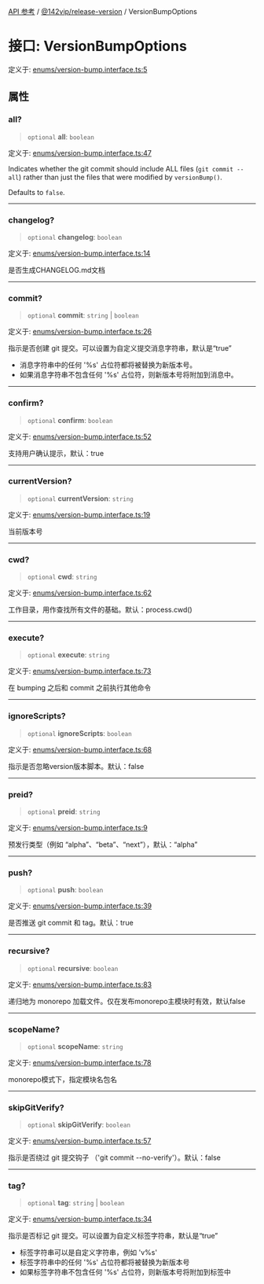 [API 参考](../../../index.md) / [@142vip/release-version](../index.md) / VersionBumpOptions

# 接口: VersionBumpOptions

定义于: [enums/version-bump.interface.ts:5](https://github.com/142vip/core-x/blob/a868d72f351cc457f350d05d38d540d6494a8ff2/packages/release-version/src/enums/version-bump.interface.ts#L5)

## 属性

### all?

> `optional` **all**: `boolean`

定义于: [enums/version-bump.interface.ts:47](https://github.com/142vip/core-x/blob/a868d72f351cc457f350d05d38d540d6494a8ff2/packages/release-version/src/enums/version-bump.interface.ts#L47)

Indicates whether the git commit should include ALL files (`git commit --all`)
rather than just the files that were modified by `versionBump()`.

Defaults to `false`.

***

### changelog?

> `optional` **changelog**: `boolean`

定义于: [enums/version-bump.interface.ts:14](https://github.com/142vip/core-x/blob/a868d72f351cc457f350d05d38d540d6494a8ff2/packages/release-version/src/enums/version-bump.interface.ts#L14)

是否生成CHANGELOG.md文档

***

### commit?

> `optional` **commit**: `string` \| `boolean`

定义于: [enums/version-bump.interface.ts:26](https://github.com/142vip/core-x/blob/a868d72f351cc457f350d05d38d540d6494a8ff2/packages/release-version/src/enums/version-bump.interface.ts#L26)

指示是否创建 git 提交。可以设置为自定义提交消息字符串，默认是“true”
- 消息字符串中的任何 '%s' 占位符都将被替换为新版本号。
- 如果消息字符串不包含任何 '%s' 占位符，则新版本号将附加到消息中。

***

### confirm?

> `optional` **confirm**: `boolean`

定义于: [enums/version-bump.interface.ts:52](https://github.com/142vip/core-x/blob/a868d72f351cc457f350d05d38d540d6494a8ff2/packages/release-version/src/enums/version-bump.interface.ts#L52)

支持用户确认提示，默认：true

***

### currentVersion?

> `optional` **currentVersion**: `string`

定义于: [enums/version-bump.interface.ts:19](https://github.com/142vip/core-x/blob/a868d72f351cc457f350d05d38d540d6494a8ff2/packages/release-version/src/enums/version-bump.interface.ts#L19)

当前版本号

***

### cwd?

> `optional` **cwd**: `string`

定义于: [enums/version-bump.interface.ts:62](https://github.com/142vip/core-x/blob/a868d72f351cc457f350d05d38d540d6494a8ff2/packages/release-version/src/enums/version-bump.interface.ts#L62)

工作目录，用作查找所有文件的基础。默认：process.cwd()

***

### execute?

> `optional` **execute**: `string`

定义于: [enums/version-bump.interface.ts:73](https://github.com/142vip/core-x/blob/a868d72f351cc457f350d05d38d540d6494a8ff2/packages/release-version/src/enums/version-bump.interface.ts#L73)

在 bumping 之后和 commit 之前执行其他命令

***

### ignoreScripts?

> `optional` **ignoreScripts**: `boolean`

定义于: [enums/version-bump.interface.ts:68](https://github.com/142vip/core-x/blob/a868d72f351cc457f350d05d38d540d6494a8ff2/packages/release-version/src/enums/version-bump.interface.ts#L68)

指示是否忽略version版本脚本。默认：false

***

### preid?

> `optional` **preid**: `string`

定义于: [enums/version-bump.interface.ts:9](https://github.com/142vip/core-x/blob/a868d72f351cc457f350d05d38d540d6494a8ff2/packages/release-version/src/enums/version-bump.interface.ts#L9)

预发行类型（例如 “alpha”、“beta”、“next”），默认：“alpha”

***

### push?

> `optional` **push**: `boolean`

定义于: [enums/version-bump.interface.ts:39](https://github.com/142vip/core-x/blob/a868d72f351cc457f350d05d38d540d6494a8ff2/packages/release-version/src/enums/version-bump.interface.ts#L39)

是否推送 git commit 和 tag。默认：true

***

### recursive?

> `optional` **recursive**: `boolean`

定义于: [enums/version-bump.interface.ts:83](https://github.com/142vip/core-x/blob/a868d72f351cc457f350d05d38d540d6494a8ff2/packages/release-version/src/enums/version-bump.interface.ts#L83)

递归地为 monorepo 加载文件。仅在发布monorepo主模块时有效，默认false

***

### scopeName?

> `optional` **scopeName**: `string`

定义于: [enums/version-bump.interface.ts:78](https://github.com/142vip/core-x/blob/a868d72f351cc457f350d05d38d540d6494a8ff2/packages/release-version/src/enums/version-bump.interface.ts#L78)

monorepo模式下，指定模块名包名

***

### skipGitVerify?

> `optional` **skipGitVerify**: `boolean`

定义于: [enums/version-bump.interface.ts:57](https://github.com/142vip/core-x/blob/a868d72f351cc457f350d05d38d540d6494a8ff2/packages/release-version/src/enums/version-bump.interface.ts#L57)

指示是否绕过 git 提交钩子 （'git commit --no-verify'）。默认：false

***

### tag?

> `optional` **tag**: `string` \| `boolean`

定义于: [enums/version-bump.interface.ts:34](https://github.com/142vip/core-x/blob/a868d72f351cc457f350d05d38d540d6494a8ff2/packages/release-version/src/enums/version-bump.interface.ts#L34)

指示是否标记 git 提交。可以设置为自定义标签字符串，默认是“true”
- 标签字符串可以是自定义字符串，例如 'v%s'
- 标签字符串中的任何 '%s' 占位符都将被替换为新版本号
- 如果标签字符串不包含任何 '%s' 占位符，则新版本号将附加到标签中

